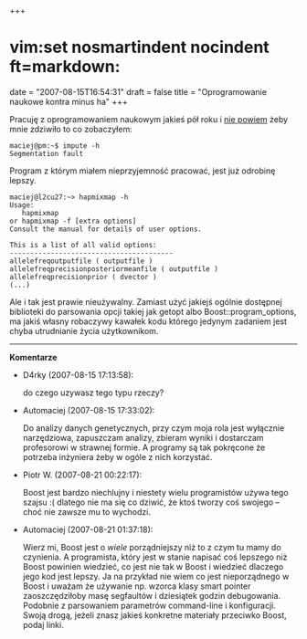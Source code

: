 +++
# vim:set nosmartindent nocindent ft=markdown:
date = "2007-08-15T16:54:31"
draft = false
title = "Oprogramowanie naukowe kontra minus ha"
+++

Pracuję z oprogramowaniem naukowym jakieś pół roku i [nie
powiem](http://automatthias.wordpress.com/2007/07/22/scientists-share-your-source-code/)
żeby mnie zdziwiło to co zobaczyłem:

    maciej@pm:~$ impute -h
    Segmentation fault
    
Program z którym miałem nieprzyjemność pracować, jest już odrobinę lepszy.

    maciej@l2cu27:~> hapmixmap -h
    Usage: 
       hapmixmap 
    or hapmixmap -f [extra options]
    Consult the manual for details of user options.
    
    This is a list of all valid options:
    ----------------------------------------
    allelefreqoutputfile ( outputfile )
    allelefreqprecisionposteriormeanfile ( outputfile )
    allelefreqprecisionprior ( dvector )
    (...)

Ale i tak jest prawie nieużywalny. Zamiast użyć jakiejś ogólnie dostępnej
biblioteki do parsowania opcji takiej jak getopt albo Boost::program_options,
ma jakiś własny robaczywy kawałek kodu którego jedynym zadaniem jest chyba
utrudnianie życia użytkownikom.

----
**Komentarze**

* D4rky (2007-08-15 17:13:58): <p>do czego uzywasz tego typu rzeczy?</p>
* Automaciej (2007-08-15 17:33:02): <p>Do analizy danych genetycznych, przy czym
  moja rola jest wyłącznie narzędziowa, zapuszczam analizy, zbieram wyniki i
  dostarczam profesorowi w strawnej formie. A programy są tak pokręcone że
  potrzeba inżyniera żeby w ogóle z nich korzystać.</p>
* Piotr W. (2007-08-21 00:22:17): <p>Boost jest bardzo niechlujny i niestety
  wielu programistów używa tego szajsu :( dlatego nie ma się co dziwić, że ktoś
  tworzy coś swojego &#8211; choć nie zawsze mu to wychodzi.</p>
* Automaciej (2007-08-21 01:37:18): <p>Wierz mi, Boost jest o <em>wiele</em>
  porządniejszy niż to z czym tu mamy do czynienia. A programista, który jest w
  stanie napisać coś lepszego niż Boost powinien wiedzieć, co jest nie tak w
  Boost i wiedzieć dlaczego jego kod jest lepszy. Ja na przykład nie wiem co
  jest nieporządnego w Boost i uważam że używanie np. wzorca klasy smart pointer
  zaoszczędziłoby masę segfaultów i dziesiątek godzin debugowania. Podobnie z
  parsowaniem parametrów command-line i konfiguracji. Swoją drogą, jeżeli znasz
  jakieś konkretne materiały przeciwko Boost, podaj linki.</p>

